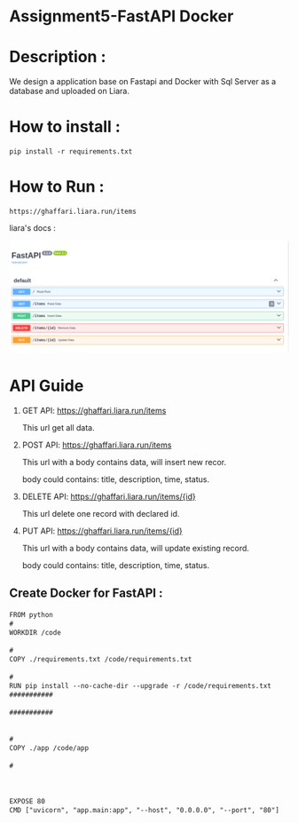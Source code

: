 # Assignment5-FastAPI Docker

# Description :
We design a application base on Fastapi and Docker with Sql Server as a database and uploaded on Liara.
<br>

# How to install :
```
pip install -r requirements.txt
```
# How to Run :
```
https://ghaffari.liara.run/items

```
liara's docs :

![img](1.png)


# API Guide

1) GET API: https://ghaffari.liara.run/items

    This url get all data.

2) POST API: https://ghaffari.liara.run/items

    This url with a body contains data, will insert new recor.

    body could contains: title, description, time, status.

3) DELETE API: https://ghaffari.liara.run/items/{id}  

    This url delete one record with declared id.

4) PUT API: https://ghaffari.liara.run/items/{id}   

    This url with a body contains data, will update existing record.

    body could contains: title, description, time, status.

## Create Docker for FastAPI :
```
FROM python
# 
WORKDIR /code

# 
COPY ./requirements.txt /code/requirements.txt

# 
RUN pip install --no-cache-dir --upgrade -r /code/requirements.txt
###########

###########


#
COPY ./app /code/app

# 



EXPOSE 80
CMD ["uvicorn", "app.main:app", "--host", "0.0.0.0", "--port", "80"]


```


